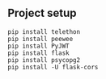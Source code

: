 ## Project setup
```
pip install telethon
pip install peewee
pip install PyJWT
pip install flask
pip install psycopg2
pip install -U flask-cors
```
